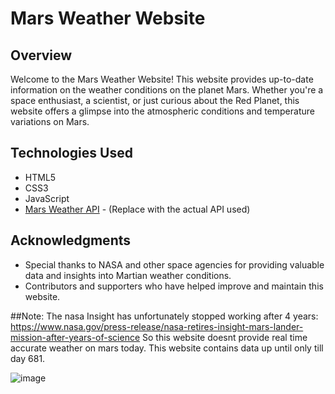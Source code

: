 # Mars Weather Website

## Overview

Welcome to the Mars Weather Website! This website provides up-to-date information on the weather conditions on the planet Mars. Whether you're a space enthusiast, a scientist, or just curious about the Red Planet, this website offers a glimpse into the atmospheric conditions and temperature variations on Mars.


## Technologies Used

- HTML5
- CSS3
- JavaScript
- [Mars Weather API](#) - (Replace with the actual API used)


## Acknowledgments

- Special thanks to NASA and other space agencies for providing valuable data and insights into Martian weather conditions.
- Contributors and supporters who have helped improve and maintain this website.

##Note:
The nasa Insight has unfortunately stopped working after 4 years: https://www.nasa.gov/press-release/nasa-retires-insight-mars-lander-mission-after-years-of-science
So this website doesnt provide real time accurate weather on mars today. This website contains data up until only till day 681.


![image](https://github.com/vi2hnu/Mars-Weather-Website/assets/130527742/feece564-e0ba-4df9-8293-b95e1615b023)

